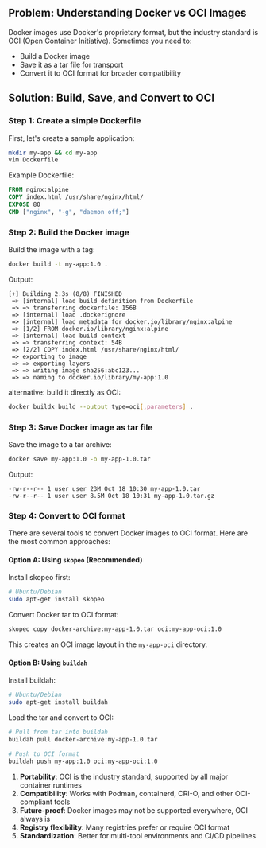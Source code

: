 ## Problem: Understanding Docker vs OCI Images

Docker images use Docker's proprietary format, but the industry standard is OCI (Open Container Initiative). Sometimes you need to:

- Build a Docker image
- Save it as a tar file for transport
- Convert it to OCI format for broader compatibility

## Solution: Build, Save, and Convert to OCI

### Step 1: Create a simple Dockerfile

First, let's create a sample application:

```bash
mkdir my-app && cd my-app
vim Dockerfile
```

Example Dockerfile:

```dockerfile
FROM nginx:alpine
COPY index.html /usr/share/nginx/html/
EXPOSE 80
CMD ["nginx", "-g", "daemon off;"]
```

### Step 2: Build the Docker image

Build the image with a tag:

```bash
docker build -t my-app:1.0 .
```

Output:

```
[+] Building 2.3s (8/8) FINISHED
 => [internal] load build definition from Dockerfile
 => => transferring dockerfile: 156B
 => [internal] load .dockerignore
 => [internal] load metadata for docker.io/library/nginx:alpine
 => [1/2] FROM docker.io/library/nginx:alpine
 => [internal] load build context
 => => transferring context: 54B
 => [2/2] COPY index.html /usr/share/nginx/html/
 => exporting to image
 => => exporting layers
 => => writing image sha256:abc123...
 => => naming to docker.io/library/my-app:1.0
```
 
 alternative: build it directly as OCI:
 ```bash
 docker buildx build --output type=oci[,parameters] .
 ```
### Step 3: Save Docker image as tar file

Save the image to a tar archive:

```bash
docker save my-app:1.0 -o my-app-1.0.tar
```

Output:

```
-rw-r--r-- 1 user user 23M Oct 18 10:30 my-app-1.0.tar
-rw-r--r-- 1 user user 8.5M Oct 18 10:31 my-app-1.0.tar.gz
```

### Step 4: Convert to OCI format

There are several tools to convert Docker images to OCI format. Here are the most common approaches:

#### Option A: Using `skopeo` (Recommended)

Install skopeo first:

```bash
# Ubuntu/Debian
sudo apt-get install skopeo
```

Convert Docker tar to OCI format:

```bash
skopeo copy docker-archive:my-app-1.0.tar oci:my-app-oci:1.0
```

This creates an OCI image layout in the `my-app-oci` directory.
#### Option B: Using `buildah`

Install buildah:

```bash
# Ubuntu/Debian
sudo apt-get install buildah
```

Load the tar and convert to OCI:

```bash
# Pull from tar into buildah
buildah pull docker-archive:my-app-1.0.tar

# Push to OCI format
buildah push my-app:1.0 oci:my-app-oci:1.0
```


1. **Portability**: OCI is the industry standard, supported by all major container runtimes
2. **Compatibility**: Works with Podman, containerd, CRI-O, and other OCI-compliant tools
3. **Future-proof**: Docker images may not be supported everywhere, OCI always is
4. **Registry flexibility**: Many registries prefer or require OCI format
5. **Standardization**: Better for multi-tool environments and CI/CD pipelines